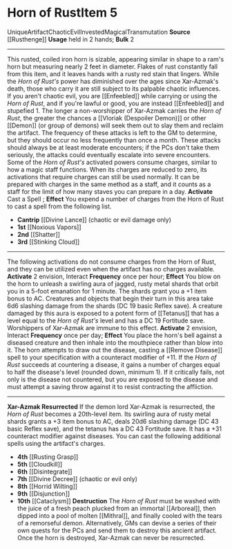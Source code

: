﻿---
ac: null
actions: null
alignment: null
base_item: null
bulk: '2'
burrow_speed: null
climb_speed: null
damage: null
deity: null
duration: null
element: null
favored_weapon: null
fly_speed: null
fortitude: null
frequency: null
hands: null
hardness: null
hp: null
id: '2698'
item_category: Artifacts
item_subcategory: null
land_speed: null
level: '5'
max_speed: null
name: Horn of Rust
onset: null
price: null
range: null
rarity: Unique
reflex: null
requirement: null
resistance: null
saving_throw: null
school: Transmutation
size: null
source: '[[DATABASE/source/Rusthenge|Rusthenge]]'
spell: null
stage: null
subcategory: artifact
swim_speed: null
trait:
- '[[DATABASE/trait/Artifact|Artifact]]'
- '[[DATABASE/trait/Chaotic|Chaotic]]'
- '[[DATABASE/trait/Evil|Evil]]'
- '[[DATABASE/trait/Invested|Invested]]'
- '[[DATABASE/trait/Magical|Magical]]'
- '[[DATABASE/trait/Transmutation|Transmutation]]'
- '[[DATABASE/trait/Unique|Unique]]'
trigger: null
type: Item
usage: held in 2 hands
weapon_category: null
weapon_group: null
weapon_type: null

---
# Horn of Rust<span class="item-type">Item 5</span>

<span class="trait-unique item-trait">Unique</span><span class="item-trait">Artifact</span><span class="item-trait">Chaotic</span><span class="item-trait">Evil</span><span class="item-trait">Invested</span><span class="item-trait">Magical</span><span class="item-trait">Transmutation</span>
**Source** [[Rusthenge]]
**Usage** held in 2 hands; **Bulk** 2

---
This rusted, coiled iron horn is sizable, appearing similar in shape to a ram's horn but measuring nearly 2 feet in diameter. Flakes of rust constantly fall from this item, and it leaves hands with a rusty red stain that lingers. While the _Horn of Rust's_ power has diminished over the ages since Xar-Azmak's death, those who carry it are still subject to its palpable chaotic influences. If you aren't chaotic evil, you are [[Enfeebled]] while carrying or using the _Horn of Rust_, and if you're lawful or good, you are instead [[Enfeebled]] and stupefied 1. The longer a non-worshipper of Xar-Azmak carries the _Horn of Rust_, the greater the chances a [[Vloriak (Despoiler Demon)]] or other [[Demon]] (or group of demons) will seek them out to slay them and reclaim the artifact. The frequency of these attacks is left to the GM to determine, but they should occur no less frequently than once a month. These attacks should always be at least moderate encounters; if the PCs don't take them seriously, the attacks could eventually escalate into severe encounters.
 Some of the _Horn of Rust's_ activated powers consume charges, similar to how a magic staff functions. When its charges are reduced to zero, its activations that require charges can still be used normally. It can be prepared with charges in the same method as a staff, and it counts as a staff for the limit of how many staves you can prepare in a day.
**Activate** Cast a Spell ; **Effect** You expend a number of charges from the Horn of Rust to cast a spell from the following list.

* **Cantrip** [[Divine Lance]] (chaotic or evil damage only)
* **1st** [[Noxious Vapors]]
* **2nd** [[Shatter]]
* **3rd** [[Stinking Cloud]]

---
The following activations do not consume charges from the Horn of Rust, and they can be utilized even when the artifact has no charges available.
**Activate** <span class="action-icon">2</span> envision, Interact **Frequency** once per hour; **Effect** You blow on the horn to unleash a swirling aura of jagged, rusty metal shards that orbit you in a 5-foot emanation for 1 minute. The shards grant you a +1 item bonus to AC. Creatures and objects that begin their turn in this area take 6d6 slashing damage from the shards (DC 19 basic Reflex save). A creature damaged by this aura is exposed to a potent form of [[Tetanus]] that has a level equal to the _Horn of Rust's_ level and has a DC 19 Fortitude save. Worshippers of Xar-Azmak are immune to this effect.
**Activate** <span class="action-icon">2</span> envision, Interact **Frequency** once per day; **Effect** You place the horn's bell against a diseased creature and then inhale into the mouthpiece rather than blow into it. The horn attempts to draw out the disease, casting a [[Remove Disease]] spell to your specification with a counteract modifier of +11. If the _Horn of Rust_ succeeds at countering a disease, it gains a number of charges equal to half the disease's level (rounded down, minimum 1). If it critically fails, not only is the disease not countered, but you are exposed to the disease and must attempt a saving throw against it to resist contracting the affliction.

---

**Xar-Azmak Resurrected** If the demon lord Xar-Azmak is resurrected, the _Horn of Rust_ becomes a 20th-level item. Its swirling aura of rusty metal shards grants a +3 item bonus to AC, deals 20d6 slashing damage (DC 43 basic Reflex save), and the tetanus has a DC 43 Fortitude save. It has a +31 counteract modifier against diseases. You can cast the following additional spells using the artifact's charges.

* **4th** [[Rusting Grasp]]
* **5th** [[Cloudkill]]
* **6th** [[Disintegrate]]
* **7th** [[Divine Decree]] (chaotic or evil only)
* **8th** [[Horrid Wilting]]
* **9th** [[Disjunction]]
* **10th** [[Cataclysm]]
**Destruction** The _Horn of Rust_ must be washed with the juice of a fresh peach plucked from an immortal [[Arboreal]], then dipped into a pool of molten [[Mithral]], and finally cooled with the tears of a remorseful demon. Alternatively, GMs can devise a series of their own quests for the PCs and send them to destroy this ancient artifact. Once the horn is destroyed, Xar-Azmak can never be resurrected.